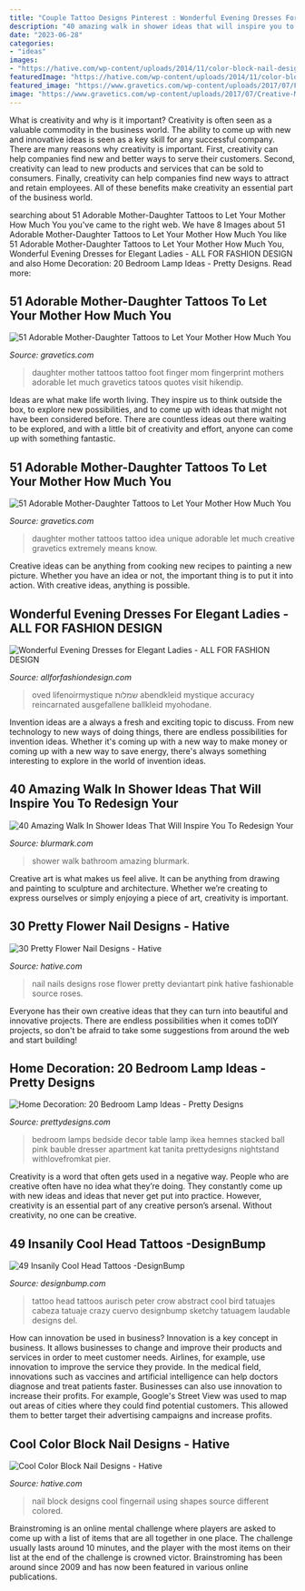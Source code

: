 ```yaml
---
title: "Couple Tattoo Designs Pinterest : Wonderful Evening Dresses For Elegant Ladies"
description: "40 amazing walk in shower ideas that will inspire you to redesign your"
date: "2023-06-28"
categories:
- "ideas"
images:
- "https://hative.com/wp-content/uploads/2014/11/color-block-nail-designs/6-color-block-nail-designs.jpg"
featuredImage: "https://hative.com/wp-content/uploads/2014/11/color-block-nail-designs/6-color-block-nail-designs.jpg"
featured_image: "https://www.gravetics.com/wp-content/uploads/2017/07/Finger-Print-Mother-Daughter-Tattoo-On-Foot.jpg"
image: "https://www.gravetics.com/wp-content/uploads/2017/07/Creative-Mother-Daughter-Tattoo-Idea.jpg"
---
```



What is creativity and why is it important?
Creativity is often seen as a valuable commodity in the business world. The ability to come up with new and innovative ideas is seen as a key skill for any successful company. There are many reasons why creativity is important. First, creativity can help companies find new and better ways to serve their customers. Second, creativity can lead to new products and services that can be sold to consumers. Finally, creativity can help companies find new ways to attract and retain employees. All of these benefits make creativity an essential part of the business world.

	

		
searching about 51 Adorable Mother-Daughter Tattoos to Let Your Mother How Much You you've came to the right web. We have 8 Images about 51 Adorable Mother-Daughter Tattoos to Let Your Mother How Much You like 51 Adorable Mother-Daughter Tattoos to Let Your Mother How Much You, Wonderful Evening Dresses for Elegant Ladies - ALL FOR FASHION DESIGN and also Home Decoration: 20 Bedroom Lamp Ideas - Pretty Designs. Read more:
		
    
## 51 Adorable Mother-Daughter Tattoos To Let Your Mother How Much You

<img loading=lazy src="https://www.gravetics.com/wp-content/uploads/2017/07/Finger-Print-Mother-Daughter-Tattoo-On-Foot.jpg" onerror="this.onerror=null;this.src='https://tse4.mm.bing.net/th?id=OIP.--J0rJrQbl25hTZPZe1DJQHaHa&amp;pid=15.1';" alt="51 Adorable Mother-Daughter Tattoos to Let Your Mother How Much You">

_Source: gravetics.com_

>daughter mother tattoos tattoo foot finger mom fingerprint mothers adorable let much gravetics tatoos quotes visit hikendip. 

	

Ideas are what make life worth living. They inspire us to think outside the box, to explore new possibilities, and to come up with ideas that might not have been considered before. There are countless ideas out there waiting to be explored, and with a little bit of creativity and effort, anyone can come up with something fantastic.

    
## 51 Adorable Mother-Daughter Tattoos To Let Your Mother How Much You

<img loading=lazy src="https://www.gravetics.com/wp-content/uploads/2017/07/Creative-Mother-Daughter-Tattoo-Idea.jpg" onerror="this.onerror=null;this.src='https://tse1.mm.bing.net/th?id=OIP.DvA5oJYI4j1Ve3CSZ2q1dwHaHa&amp;pid=15.1';" alt="51 Adorable Mother-Daughter Tattoos to Let Your Mother How Much You">

_Source: gravetics.com_

>daughter mother tattoos tattoo idea unique adorable let much creative gravetics extremely means know. 

	

Creative ideas can be anything from cooking new recipes to painting a new picture. Whether you have an idea or not, the important thing is to put it into action. With creative ideas, anything is possible.

    
## Wonderful Evening Dresses For Elegant Ladies - ALL FOR FASHION DESIGN

<img loading=lazy src="https://allforfashiondesign.com/wp-content/uploads/2014/01/ar-12.jpg" onerror="this.onerror=null;this.src='https://tse3.mm.bing.net/th?id=OIP.P-MRWB6IVZPeNImPU5tF-wHaLG&amp;pid=15.1';" alt="Wonderful Evening Dresses for Elegant Ladies - ALL FOR FASHION DESIGN">

_Source: allforfashiondesign.com_

>oved lifenoirmystique שמלות abendkleid mystique accuracy reincarnated ausgefallene ballkleid myohodane. 

	

Invention ideas are a always a fresh and exciting topic to discuss. From new technology to new ways of doing things, there are endless possibilities for invention ideas. Whether it's coming up with a new way to make money or coming up with a new way to save energy, there's always something interesting to explore in the world of invention ideas.

    
## 40 Amazing Walk In Shower Ideas That Will Inspire You To Redesign Your

<img loading=lazy src="https://www.blurmark.com/wp-content/uploads/2017/02/Walk-in-Shower-Design-14.jpg" onerror="this.onerror=null;this.src='https://tse4.mm.bing.net/th?id=OIP.ZZMPPMr5gy_H5KjDH1e9-QHaKE&amp;pid=15.1';" alt="40 Amazing Walk In Shower Ideas That Will Inspire You To Redesign Your">

_Source: blurmark.com_

>shower walk bathroom amazing blurmark. 

	

Creative art is what makes us feel alive. It can be anything from drawing and painting to sculpture and architecture. Whether we’re creating to express ourselves or simply enjoying a piece of art, creativity is important.

    
## 30 Pretty Flower Nail Designs - Hative

<img loading=lazy src="https://hative.com/wp-content/uploads/2014/11/flower-nail-designs/15-pretty-flower-nail-designs.jpg" onerror="this.onerror=null;this.src='https://tse1.mm.bing.net/th?id=OIP.o1X106x3xN9-foAdRyVC5gHaLC&amp;pid=15.1';" alt="30 Pretty Flower Nail Designs - Hative">

_Source: hative.com_

>nail nails designs rose flower pretty deviantart pink hative fashionable source roses. 

	

Everyone has their own creative ideas that they can turn into beautiful and innovative projects. There are endless possibilities when it comes toDIY projects, so don't be afraid to take some suggestions from around the web and start building!

    
## Home Decoration: 20 Bedroom Lamp Ideas - Pretty Designs

<img loading=lazy src="http://www.prettydesigns.com/wp-content/uploads/2014/09/White-Bedroom-Lamps.jpg" onerror="this.onerror=null;this.src='https://tse2.mm.bing.net/th?id=OIP.v4uSgs3Ih6tBpZAogsMTywHaLG&amp;pid=15.1';" alt="Home Decoration: 20 Bedroom Lamp Ideas - Pretty Designs">

_Source: prettydesigns.com_

>bedroom lamps bedside decor table lamp ikea hemnes stacked ball pink bauble dresser apartment kat tanita prettydesigns nightstand withlovefromkat pier. 

	

Creativity is a word that often gets used in a negative way. People who are creative often have no idea what they’re doing. They constantly come up with new ideas and ideas that never get put into practice. However, creativity is an essential part of any creative person’s arsenal. Without creativity, no one can be creative.

    
## 49 Insanily Cool Head Tattoos -DesignBump

<img loading=lazy src="http://cdn.designbump.com/wp-content/uploads/2015/10/15-tattoo-on-the-head.jpg" onerror="this.onerror=null;this.src='https://tse2.mm.bing.net/th?id=OIP.wJNlkjdHQpY9ATzm13REBgHaLH&amp;pid=15.1';" alt="49 Insanily Cool Head Tattoos -DesignBump">

_Source: designbump.com_

>tattoo head tattoos aurisch peter crow abstract cool bird tatuajes cabeza tatuaje crazy cuervo designbump sketchy tatuagem laudable designs del. 

	

How can innovation be used in business?
Innovation is a key concept in business. It allows businesses to change and improve their products and services in order to meet customer needs. Airlines, for example, use innovation to improve the service they provide. In the medical field, innovations such as vaccines and artificial intelligence can help doctors diagnose and treat patients faster. Businesses can also use innovation to increase their profits. For example, Google's Street View was used to map out areas of cities where they could find potential customers. This allowed them to better target their advertising campaigns and increase profits.

    
## Cool Color Block Nail Designs - Hative

<img loading=lazy src="https://hative.com/wp-content/uploads/2014/11/color-block-nail-designs/6-color-block-nail-designs.jpg" onerror="this.onerror=null;this.src='https://tse4.mm.bing.net/th?id=OIP.zCgub5iwRDbvFUFMhhvCMQHaLH&amp;pid=15.1';" alt="Cool Color Block Nail Designs - Hative">

_Source: hative.com_

>nail block designs cool fingernail using shapes source different colored. 

	

Brainstroming is an online mental challenge where players are asked to come up with a list of items that are all together in one place. The challenge usually lasts around 10 minutes, and the player with the most items on their list at the end of the challenge is crowned victor. Brainstroming has been around since 2009 and has now been featured in various online publications.

